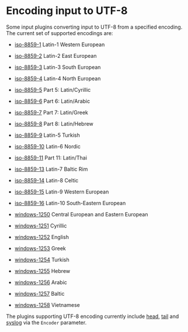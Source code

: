 # Encoding input to UTF-8

Some input plugins converting input to UTF-8 from a specified encoding.  The current set of supported encodings are:

  * [iso-8859-1](https://en.wikipedia.org/wiki/ISO/IEC_8859-1) Latin-1 Western European
  * [iso-8859-2](https://en.wikipedia.org/wiki/ISO/IEC_8859-2) Latin-2 East European
  * [iso-8859-3](https://en.wikipedia.org/wiki/ISO/IEC_8859-3) Latin-3 South European
  * [iso-8859-4](https://en.wikipedia.org/wiki/ISO/IEC_8859-4) Latin-4 North European
  * [iso-8859-5](https://en.wikipedia.org/wiki/ISO/IEC_8859-5) Part 5: Latin/Cyrillic
  * [iso-8859-6](https://en.wikipedia.org/wiki/ISO/IEC_8859-6) Part 6: Latin/Arabic
  * [iso-8859-7](https://en.wikipedia.org/wiki/ISO/IEC_8859-7) Part 7: Latin/Greek
  * [iso-8859-8](https://en.wikipedia.org/wiki/ISO/IEC_8859-8) Part 8: Latin/Hebrew
  * [iso-8859-9](https://en.wikipedia.org/wiki/ISO/IEC_8859-9) Latin-5 Turkish
  * [iso-8859-10](https://en.wikipedia.org/wiki/ISO/IEC_8859-10) Latin-6 Nordic
  * [iso-8859-11](https://en.wikipedia.org/wiki/ISO/IEC_8859-11) Part 11: Latin/Thai
  * [iso-8859-13](https://en.wikipedia.org/wiki/ISO/IEC_8859-13) Latin-7 Baltic Rim
  * [iso-8859-14](https://en.wikipedia.org/wiki/ISO/IEC_8859-14) Latin-8 Celtic
  * [iso-8859-15](https://en.wikipedia.org/wiki/ISO/IEC_8859-15) Latin-9 Western European 
  * [iso-8859-16](https://en.wikipedia.org/wiki/ISO/IEC_8859-16) Latin-10 South-Eastern European

  * [windows-1250](https://en.wikipedia.org/wiki/Windows-1250) Central European and Eastern European
  * [windows-1251](https://en.wikipedia.org/wiki/Windows-1251) Cyrillic
  * [windows-1252](https://en.wikipedia.org/wiki/Windows-1252) English
  * [windows-1253](https://en.wikipedia.org/wiki/Windows-1253) Greek
  * [windows-1254](https://en.wikipedia.org/wiki/Windows-1254) Turkish
  * [windows-1255](https://en.wikipedia.org/wiki/Windows-1255) Hebrew
  * [windows-1256](https://en.wikipedia.org/wiki/Windows-1256) Arabic
  * [windows-1257](https://en.wikipedia.org/wiki/Windows-1257) Baltic
  * [windows-1258](https://en.wikipedia.org/wiki/Windows-1258) Vietnamese

The plugins supporting UTF-8 encoding currently include [head](../input/head.md), [tail](../input/tail.md) and [syslog](../input/syslog.md) via the `Encoder` parameter.

